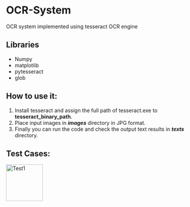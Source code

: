 # OCR-System
OCR system implemented using tesseract OCR engine 

## Libraries 
- Numpy
- matplotlib
- pytesseract
- glob

## How to use it:
1. Install tesseract and assign the full path of tesseract.exe to **tesseract_binary_path**.
2. Place input images in **_images_** directory in JPG format.
3. Finally you can run the code and check the output text results in **_texts_** directory.

## Test Cases:

<img src="https://drive.google.com/file/d/1R1cc9wbfpEGZjgL3qnToAZtzC7e1pG4j/view?usp=sharing" alt="Test1" border="0" width=100px align="center"/>
